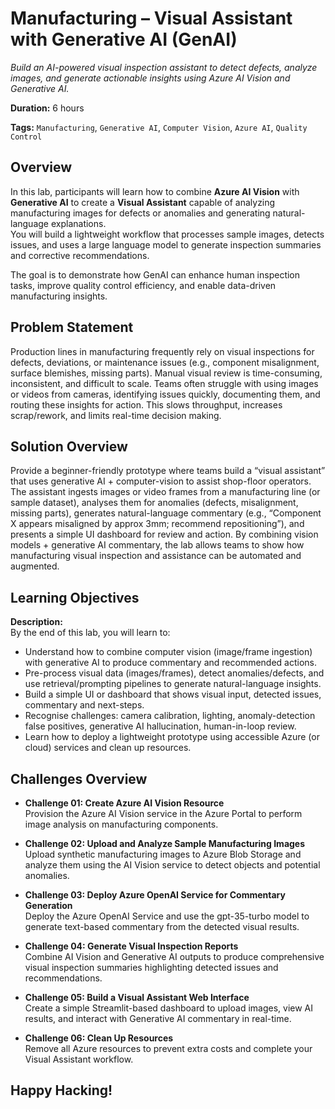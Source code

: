 # Manufacturing – Visual Assistant with Generative AI (GenAI)
*Build an AI-powered visual inspection assistant to detect defects, analyze images, and generate actionable insights using Azure AI Vision and Generative AI.*

**Duration:** 6 hours  

**Tags:** `Manufacturing`, `Generative AI`, `Computer Vision`, `Azure AI`, `Quality Control`

## Overview
In this lab, participants will learn how to combine **Azure AI Vision** with **Generative AI** to create a **Visual Assistant** capable of analyzing manufacturing images for defects or anomalies and generating natural-language explanations.  
You will build a lightweight workflow that processes sample images, detects issues, and uses a large language model to generate inspection summaries and corrective recommendations.

The goal is to demonstrate how GenAI can enhance human inspection tasks, improve quality control efficiency, and enable data-driven manufacturing insights.

## Problem Statement
Production lines in manufacturing frequently rely on visual inspections for defects, deviations, or maintenance issues (e.g., component misalignment, surface blemishes, missing parts). Manual visual review is time-consuming, inconsistent, and difficult to scale. Teams often struggle with using images or videos from cameras, identifying issues quickly, documenting them, and routing these insights for action. This slows throughput, increases scrap/rework, and limits real-time decision making.

## Solution Overview

Provide a beginner-friendly prototype where teams build a “visual assistant” that uses generative AI + computer-vision to assist shop-floor operators. The assistant ingests images or video frames from a manufacturing line (or sample dataset), analyses them for anomalies (defects, misalignment, missing parts), generates natural-language commentary (e.g., “Component X appears misaligned by approx 3mm; recommend repositioning”), and presents a simple UI dashboard for review and action. By combining vision models + generative AI commentary, the lab allows teams to show how manufacturing visual inspection and assistance can be automated and augmented.

## Learning Objectives
**Description:**  
By the end of this lab, you will learn to:

- Understand how to combine computer vision (image/frame ingestion) with generative AI to produce commentary and recommended actions.
- Pre-process visual data (images/frames), detect anomalies/defects, and use retrieval/prompting pipelines to generate natural-language insights.
- Build a simple UI or dashboard that shows visual input, detected issues, commentary and next-steps.
- Recognise challenges: camera calibration, lighting, anomaly-detection false positives, generative AI hallucination, human-in-loop review.
- Learn how to deploy a lightweight prototype using accessible Azure (or cloud) services and clean up resources.


## Challenges Overview

- **Challenge 01: Create Azure AI Vision Resource**  
Provision the Azure AI Vision service in the Azure Portal to perform image analysis on manufacturing components.

- **Challenge 02: Upload and Analyze Sample Manufacturing Images**  
Upload synthetic manufacturing images to Azure Blob Storage and analyze them using the AI Vision service to detect objects and potential anomalies.

- **Challenge 03: Deploy Azure OpenAI Service for Commentary Generation**  
Deploy the Azure OpenAI Service and use the gpt-35-turbo model to generate text-based commentary from the detected visual results.

- **Challenge 04: Generate Visual Inspection Reports**  
Combine AI Vision and Generative AI outputs to produce comprehensive visual inspection summaries highlighting detected issues and recommendations.

- **Challenge 05: Build a Visual Assistant Web Interface**  
Create a simple Streamlit-based dashboard to upload images, view AI results, and interact with Generative AI commentary in real-time.

- **Challenge 06: Clean Up Resources**  
Remove all Azure resources to prevent extra costs and complete your Visual Assistant workflow.

## Happy Hacking!

